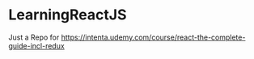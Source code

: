 # LearningReactJS
Just a Repo for https://intenta.udemy.com/course/react-the-complete-guide-incl-redux
